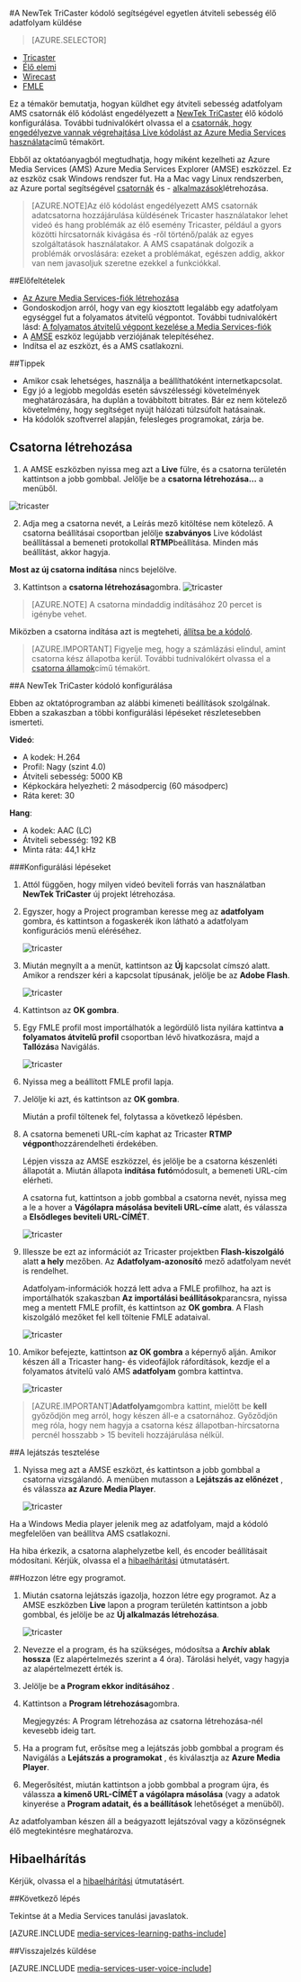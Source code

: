 <properties 
    pageTitle="A NewTek TriCaster kódoló küldhet egy átviteli sebesség élő adatfolyam beállítása |} Microsoft Azure" 
    description="Ez a témakör bemutatja, hogyan küldhet egy átviteli sebesség adatfolyam AMS csatornák élő kódolást engedélyezett a Tricaster élő kódoló konfigurálása." 
    services="media-services" 
    documentationCenter="" 
    authors="cenkdin" 
    manager="erikre" 
    editor=""/>

<tags 
    ms.service="media-services" 
    ms.workload="media" 
    ms.tgt_pltfrm="na" 
    ms.devlang="ne" 
    ms.topic="article" 
    ms.date="10/12/2016" 
    ms.author="juliako;cenkd;anilmur"/>

#<a name="use-the-newtek-tricaster-encoder-to-send-a-single-bitrate-live-stream"></a>A NewTek TriCaster kódoló segítségével egyetlen átviteli sebesség élő adatfolyam küldése

> [AZURE.SELECTOR]
- [Tricaster](media-services-configure-tricaster-live-encoder.md)
- [Élő elemi](media-services-configure-elemental-live-encoder.md)
- [Wirecast](media-services-configure-wirecast-live-encoder.md)
- [FMLE](media-services-configure-fmle-live-encoder.md)

Ez a témakör bemutatja, hogyan küldhet egy átviteli sebesség adatfolyam AMS csatornák élő kódolást engedélyezett a [NewTek TriCaster](http://newtek.com/products/tricaster-40.html) élő kódoló konfigurálása. További tudnivalókért olvassa el a [csatornák, hogy engedélyezve vannak végrehajtása Live kódolást az Azure Media Services használata](media-services-manage-live-encoder-enabled-channels.md)című témakört.

Ebből az oktatóanyagból megtudhatja, hogy miként kezelheti az Azure Media Services (AMS) Azure Media Services Explorer (AMSE) eszközzel. Ez az eszköz csak Windows rendszer fut. Ha a Mac vagy Linux rendszerben, az Azure portal segítségével [csatornák](media-services-portal-creating-live-encoder-enabled-channel.md#create-a-channel) és - [alkalmazások](media-services-portal-creating-live-encoder-enabled-channel.md#create-and-manage-a-program)létrehozása.

>[AZURE.NOTE]Az élő kódolást engedélyezett AMS csatornák adatcsatorna hozzájárulása küldésének Tricaster használatakor lehet videó és hang problémák az élő esemény Tricaster, például a gyors közötti hírcsatornák kivágása és -ről történő/palák az egyes szolgáltatások használatakor. A AMS csapatának dolgozik a problémák orvoslására: ezeket a problémákat, egészen addig, akkor van nem javasoljuk szeretne ezekkel a funkciókkal.


##<a name="prerequisites"></a>Előfeltételek

- [Az Azure Media Services-fiók létrehozása](media-services-portal-create-account.md)
- Gondoskodjon arról, hogy van egy kiosztott legalább egy adatfolyam egységgel fut a folyamatos átvitelű végpontot. További tudnivalókért lásd: [A folyamatos átvitelű végpont kezelése a Media Services-fiók](media-services-portal-manage-streaming-endpoints.md)
- A [AMSE](https://github.com/Azure/Azure-Media-Services-Explorer) eszköz legújabb verziójának telepítéséhez.
- Indítsa el az eszközt, és a AMS csatlakozni.

##<a name="tips"></a>Tippek

- Amikor csak lehetséges, használja a beállíthatóként internetkapcsolat.
- Egy jó a legjobb megoldás esetén sávszélességi követelmények meghatározására, ha duplán a továbbított bitrates. Bár ez nem kötelező követelmény, hogy segítséget nyújt hálózati túlzsúfolt hatásainak.
- Ha kódolók szoftverrel alapján, felesleges programokat, zárja be.

## <a name="create-a-channel"></a>Csatorna létrehozása

1.  A AMSE eszközben nyissa meg azt a **Live** fülre, és a csatorna területén kattintson a jobb gombbal. Jelölje be a **csatorna létrehozása...** a menüből.

![tricaster](./media/media-services-tricaster-live-encoder/media-services-tricaster1.png)

2. Adja meg a csatorna nevét, a Leírás mező kitöltése nem kötelező. A csatorna beállításai csoportban jelölje **szabványos** Live kódolást beállítással a bemeneti protokollal **RTMP**beállítása. Minden más beállítást, akkor hagyja.


**Most az új csatorna indítása** nincs bejelölve.

3. Kattintson a **csatorna létrehozása**gombra.
![tricaster](./media/media-services-tricaster-live-encoder/media-services-tricaster2.png)

>[AZURE.NOTE] A csatorna mindaddig indításához 20 percet is igénybe vehet.


Miközben a csatorna indítása azt is megteheti, [állítsa be a kódoló](media-services-configure-tricaster-live-encoder.md#configure_tricaster_rtmp).

>[AZURE.IMPORTANT] Figyelje meg, hogy a számlázási elindul, amint csatorna kész állapotba kerül. További tudnivalókért olvassa el a [csatorna államok](media-services-manage-live-encoder-enabled-channels.md#states)című témakört.

##<a id=configure_tricaster_rtmp></a>A NewTek TriCaster kódoló konfigurálása

Ebben az oktatóprogramban az alábbi kimeneti beállítások szolgálnak. Ebben a szakaszban a többi konfigurálási lépéseket részletesebben ismerteti. 

**Videó**:
 
- A kodek: H.264 
- Profil: Nagy (szint 4.0) 
- Átviteli sebesség: 5000 KB 
- Képkockára helyezheti: 2 másodpercig (60 másodperc) 
- Ráta keret: 30
 
**Hang**:

- A kodek: AAC (LC) 
- Átviteli sebesség: 192 KB 
- Minta ráta: 44,1 kHz


###<a name="configuration-steps"></a>Konfigurálási lépéseket

1. Attól függően, hogy milyen videó beviteli forrás van használatban **NewTek TriCaster** új projekt létrehozása. 
2. Egyszer, hogy a Project programban keresse meg az **adatfolyam** gombra, és kattintson a fogaskerék ikon látható a adatfolyam konfigurációs menü eléréséhez.

    ![tricaster](./media/media-services-tricaster-live-encoder/media-services-tricaster3.png)
3. Miután megnyílt a a menüt, kattintson az **Új** kapcsolat címszó alatt. Amikor a rendszer kéri a kapcsolat típusának, jelölje be az **Adobe Flash**.

    ![tricaster](./media/media-services-tricaster-live-encoder/media-services-tricaster4.png)

4. Kattintson az **OK gombra**.

5. Egy FMLE profil most importálhatók a legördülő lista nyilára kattintva **a folyamatos átvitelű profil** csoportban lévő hivatkozásra, majd a **Tallózás**a Navigálás.

    ![tricaster](./media/media-services-tricaster-live-encoder/media-services-tricaster5.png)

6. Nyissa meg a beállított FMLE profil lapja.
7. Jelölje ki azt, és kattintson az **OK gombra**.

    Miután a profil töltenek fel, folytassa a következő lépésben.

6. A csatorna bemeneti URL-cím kaphat az Tricaster **RTMP végpont**hozzárendelheti érdekében.
    
    Lépjen vissza az AMSE eszközzel, és jelölje be a csatorna készenléti állapotát a. Miután állapota **indítása** **futó**módosult, a bemeneti URL-cím elérheti.
      
    A csatorna fut, kattintson a jobb gombbal a csatorna nevét, nyissa meg a le a hover a **Vágólapra másolása beviteli URL-címe** alatt, és válassza a **Elsődleges beviteli URL-CÍMÉT**.  
    
    ![tricaster](./media/media-services-tricaster-live-encoder/media-services-tricaster6.png)

7. Illessze be ezt az információt az Tricaster projektben **Flash-kiszolgáló** alatt **a hely** mezőben. Az **Adatfolyam-azonosító** mező adatfolyam nevét is rendelhet. 

    Adatfolyam-információk hozzá lett adva a FMLE profilhoz, ha azt is importálhatók szakaszban **Az importálási beállítások**parancsra, nyissa meg a mentett FMLE profilt, és kattintson az **OK gombra**. A Flash kiszolgáló mezőket fel kell töltenie FMLE adataival.

    ![tricaster](./media/media-services-tricaster-live-encoder/media-services-tricaster7.png)

9. Amikor befejezte, kattintson **az OK gombra** a képernyő alján. Amikor készen áll a Tricaster hang- és videofájlok ráfordítások, kezdje el a folyamatos átvitelű való AMS **adatfolyam** gombra kattintva.

    ![tricaster](./media/media-services-tricaster-live-encoder/media-services-tricaster11.png)

>[AZURE.IMPORTANT]**Adatfolyam**gombra kattint, mielőtt be **kell** győződjön meg arról, hogy készen áll-e a csatornához. 
>Győződjön meg róla, hogy nem hagyja a csatorna kész állapotban-hírcsatorna percnél hosszabb > 15 beviteli hozzájárulása nélkül. 

##<a name="test-playback"></a>A lejátszás tesztelése
  
1. Nyissa meg azt a AMSE eszközt, és kattintson a jobb gombbal a csatorna vizsgálandó. A menüben mutasson a **Lejátszás az előnézet** , és válassza **az Azure Media Player**.  

    ![tricaster](./media/media-services-tricaster-live-encoder/media-services-tricaster8.png)

Ha a Windows Media player jelenik meg az adatfolyam, majd a kódoló megfelelően van beállítva AMS csatlakozni. 

Ha hiba érkezik, a csatorna alaphelyzetbe kell, és encoder beállításait módosítani. Kérjük, olvassa el a [hibaelhárítási](media-services-troubleshooting-live-streaming.md) útmutatásért.  

##<a name="create-a-program"></a>Hozzon létre egy programot.

1. Miután csatorna lejátszás igazolja, hozzon létre egy programot. Az a AMSE eszközben **Live** lapon a program területén kattintson a jobb gombbal, és jelölje be az **Új alkalmazás létrehozása**.  

    ![tricaster](./media/media-services-tricaster-live-encoder/media-services-tricaster9.png)

2. Nevezze el a program, és ha szükséges, módosítsa a **Archív ablak hossza** (Ez alapértelmezés szerint a 4 óra). Tárolási helyét, vagy hagyja az alapértelmezett érték is.  
3. Jelölje be **a Program ekkor indításához** .
4. Kattintson a **Program létrehozása**gombra.  
  
    Megjegyzés: A Program létrehozása az csatorna létrehozása-nél kevesebb ideig tart.    
 
5. Ha a program fut, erősítse meg a lejátszás jobb gombbal a program és Navigálás a **Lejátszás a programokat** , és kiválasztja az **Azure Media Player**.  
6. Megerősítést, miután kattintson a jobb gombbal a program újra, és válassza **a kimenő URL-CÍMÉT a vágólapra másolása** (vagy a adatok kinyerése a **Program adatait, és a beállítások** lehetőséget a menüből). 

Az adatfolyamban készen áll a beágyazott lejátszóval vagy a közönségnek élő megtekintésre meghatározva.  


## <a name="troubleshooting"></a>Hibaelhárítás

Kérjük, olvassa el a [hibaelhárítási](media-services-troubleshooting-live-streaming.md) útmutatásért. 


##<a name="next-step"></a>Következő lépés

Tekintse át a Media Services tanulási javaslatok.

[AZURE.INCLUDE [media-services-learning-paths-include](../../includes/media-services-learning-paths-include.md)]

##<a name="provide-feedback"></a>Visszajelzés küldése

[AZURE.INCLUDE [media-services-user-voice-include](../../includes/media-services-user-voice-include.md)]

